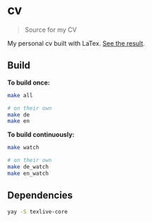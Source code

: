 # cv

> Source for my CV

My personal cv built with LaTex. [See the result](https://jneidel.com/cv.en).

## Build

**To build once:**

```sh
make all

# on their own
make de
make en
```

**To build continuously:**

```sh
make watch

# on their own
make de_watch
make en_watch
```

## Dependencies

```sh
yay -S texlive-core
```
